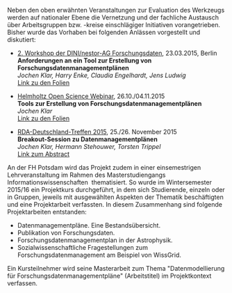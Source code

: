 Neben den oben erwähnten Veranstaltungen zur Evaluation des Werkzeugs werden auf nationaler Ebene die Vernetzung und der fachliche Austausch über Arbeitsgruppen bzw. -kreise einschlägiger Initiativen vorangetrieben. Bisher wurde das Vorhaben bei folgenden Anlässen vorgestellt und diskutiert:

* [2. Workshop der DINI/nestor-AG Forschungsdaten](http://www.forschungsdaten.org/index.php/DINI-nestor-WS2), 23.03.2015, Berlin  
**Anforderungen an ein Tool zur Erstellung von Forschungsdatenmanagementplänen**  
*Jochen Klar, Harry Enke, Claudia Engelhardt, Jens Ludwig*  
[Link zu den Folien](http://www.forschungsdaten.org/images/2/27/07--klar--anforderungen-tool.pdf)

* [Helmholtz Open Science Webinar](http://oa.helmholtz.de/bewusstsein-schaerfen/workshops/webinare-zu-forschungsdaten.html), 26.10./04.11.2015  
**Tools zur Erstellung von Forschungsdatenmanagementplänen**  
*Jochen Klar*  
[Link zu den Folien](http://oa.helmholtz.de/fileadmin/user_upload/redakteur/Workshops/helmholtz_datenwebinar30_klar.pdf)

* [RDA-Deutschland-Treffen 2015](http://oa.helmholtz.de/bewusstsein-schaerfen/workshops/rda-de-15.html), 25./26. November 2015  
**Breakout-Session zu Datenmanagementplänen**  
*Jochen Klar, Hermann Stehouwer, Torsten Trippel*  
[Link zum Abstract](http://oa.helmholtz.de/bewusstsein-schaerfen/workshops/rda-de-15/sessionabstracts.html#c3994)

An der FH Potsdam wird das Projekt zudem in einer einsemestrigen Lehrveranstaltung im Rahmen des Masterstudiengangs Informationswissenschaften  thematisiert. So wurde im Wintersemester 2015/16 ein Projektkurs durchgeführt, in dem sich Studierende, einzeln oder in Gruppen, jeweils mit ausgewählten Aspekten der Thematik beschäftigten und eine Projektarbeit verfassten. In diesem Zusammenhang sind folgende Projektarbeiten entstanden:

* Datenmanagementpläne. Eine Bestandsübersicht.
* Publikation von Forschungsdaten.
* Forschungsdatenmanagementplan in der Astrophysik.
* Sozialwissenschaftliche Fragestellungen zum Forschungsdatenmanagement am Beispiel von WissGrid.

Ein Kursteilnehmer wird seine Masterarbeit zum Thema "Datenmodellierung für Forschungsdatenmanagementpläne" (Arbeitstitel) im Projektkontext verfassen.

